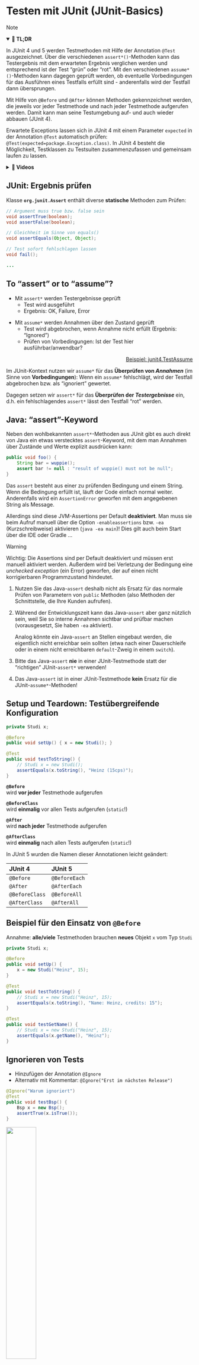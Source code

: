 # Testen mit JUnit (JUnit-Basics)

> [!NOTE]
>
> <details open>
>
> <summary><strong>🎯 TL;DR</strong></summary>
>
> In JUnit 4 und 5 werden Testmethoden mit Hilfe der Annotation `@Test`
> ausgezeichnet. Über die verschiedenen `assert*()`-Methoden kann das
> Testergebnis mit dem erwarteten Ergebnis verglichen werden und
> entsprechend ist der Test “grün” oder “rot”. Mit den verschiedenen
> `assume*()`-Methoden kann dagegen geprüft werden, ob eventuelle
> Vorbedingungen für das Ausführen eines Testfalls erfüllt sind -
> anderenfalls wird der Testfall dann übersprungen.
>
> Mit Hilfe von `@Before` und `@After` können Methoden gekennzeichnet
> werden, die jeweils vor jeder Testmethode und nach jeder Testmethode
> aufgerufen werden. Damit kann man seine Testumgebung auf- und auch
> wieder abbauen (JUnit 4).
>
> Erwartete Exceptions lassen sich in JUnit 4 mit einem Parameter
> `expected` in der Annotation `@Test` automatisch prüfen:
> `@Test(expected=package.Exception.class)`. In JUnit 4 besteht die
> Möglichkeit, Testklassen zu Testsuiten zusammenzufassen und gemeinsam
> laufen zu lassen.
>
> </details>
>
> <details>
>
> <summary><strong>🎦 Videos</strong></summary>
>
> - [VL JUnit Basics](https://youtu.be/2SC40rO0ZOE)
> - [Demo assume() vs. assert()](https://youtu.be/j3FK9iTHuDk)
> - [Demo Parametrisierte Tests mit
>   JUnit4](https://youtu.be/KsFydUSBDTc)
> - [Demo Parametrisierte Tests mit
>   JUnit5](https://youtu.be/0H-OCICktS0)
>
> </details>

## JUnit: Ergebnis prüfen

Klasse **`org.junit.Assert`** enthält diverse **statische** Methoden zum
Prüfen:

``` java
// Argument muss true bzw. false sein
void assertTrue(boolean);
void assertFalse(boolean);

// Gleichheit im Sinne von equals()
void assertEquals(Object, Object);

// Test sofort fehlschlagen lassen
void fail();

...
```

## To “assert” or to “assume”?

- Mit `assert*` werden Testergebnisse geprüft
  - Test wird ausgeführt
  - Ergebnis: OK, Failure, Error

<!-- -->

- Mit `assume*` werden Annahmen über den Zustand geprüft
  - Test wird abgebrochen, wenn Annahme nicht erfüllt (Ergebnis:
    “Ignored”)
  - Prüfen von Vorbedingungen: Ist der Test hier ausführbar/anwendbar?

<p align="right"><a href="https://github.com/Programmiermethoden-CampusMinden/Prog2-Lecture/blob/master/lecture/quality/src/junit4/TestAssume.java">Beispiel: junit4.TestAssume</a></p>

Im JUnit-Kontext nutzen wir `assume*` für das **Überprüfen von
*Annahmen*** (im Sinne von **Vorbedingungen**): Wenn ein `assume*`
fehlschlägt, wird der Testfall abgebrochen bzw. als “ignoriert”
gewertet.

Dagegen setzen wir `assert*` für das **Überprüfen der *Testergebnisse***
ein, d.h. ein fehlschlagendes `assert*` lässt den Testfall “rot” werden.

## Java: “assert”-Keyword

Neben den wohlbekannten `assert*`-Methoden aus JUnit gibt es auch direkt
von Java ein etwas verstecktes `assert`-Keyword, mit dem man Annahmen
über Zustände und Werte explizit ausdrücken kann:

``` java
public void foo() {
    String bar = wuppie();
    assert bar != null : "result of wuppie() must not be null";
}
```

Das `assert` besteht aus einer zu prüfenden Bedingung und einem String.
Wenn die Bedingung erfüllt ist, läuft der Code einfach normal weiter.
Anderenfalls wird ein `AssertionError` geworfen mit dem angegebenen
String als Message.

Allerdings sind diese JVM-Assertions per Default **deaktiviert**. Man
muss sie beim Aufruf manuell über die Option `-enableassertions` bzw.
`-ea` (Kurzschreibweise) aktivieren (`java -ea main`)! Dies gilt auch
beim Start über die IDE oder Gradle …

> [!WARNING]
>
> Wichtig: Die Assertions sind per Default deaktiviert und müssen erst
> manuell aktiviert werden. Außerdem wird bei Verletzung der Bedingung
> eine *unchecked exception* (ein Error) geworfen, der auf einen nicht
> korrigierbaren Programmzustand hindeutet.
>
> 1.  Nutzen Sie das Java-`assert` deshalb nicht als Ersatz für das
>     normale Prüfen von Parametern von `public` Methoden (also Methoden
>     der Schnittstelle, die Ihre Kunden aufrufen).
>
> 2.  Während der Entwicklungszeit kann das Java-`assert` aber ganz
>     nützlich sein, weil Sie so interne Annahmen sichtbar und prüfbar
>     machen (vorausgesetzt, Sie haben `-ea` aktiviert).
>
>     Analog könnte ein Java-`assert` an Stellen eingebaut werden, die
>     eigentlich nicht erreichbar sein sollten (etwa nach einer
>     Dauerschleife oder in einem nicht erreichbaren `default`-Zweig in
>     einem `switch`).
>
> 3.  Bitte das Java-`assert` **nie** in einer JUnit-Testmethode statt
>     der “richtigen” JUnit-`assert*` verwenden!
>
> 4.  Das Java-`assert` ist in einer JUnit-Testmethode **kein** Ersatz
>     für die JUnit-`assume*`-Methoden!

## Setup und Teardown: Testübergreifende Konfiguration

``` java
private Studi x;

@Before
public void setUp() { x = new Studi(); }

@Test
public void testToString() {
    // Studi x = new Studi();
    assertEquals(x.toString(), "Heinz (15cps)");
}
```

**`@Before`**  
wird **vor jeder** Testmethode aufgerufen

**`@BeforeClass`**  
wird **einmalig** vor allen Tests aufgerufen (`static`!)

**`@After`**  
wird **nach jeder** Testmethode aufgerufen

**`@AfterClass`**  
wird **einmalig** nach allen Tests aufgerufen (`static`!)

In JUnit 5 wurden die Namen dieser Annotationen leicht geändert:

| JUnit 4        | JUnit 5       |
|:---------------|:--------------|
| `@Before`      | `@BeforeEach` |
| `@After`       | `@AfterEach`  |
| `@BeforeClass` | `@BeforeAll`  |
| `@AfterClass`  | `@AfterAll`   |

## Beispiel für den Einsatz von `@Before`

Annahme: **alle/viele** Testmethoden brauchen **neues** Objekt `x` vom
Typ `Studi`

``` java
private Studi x;

@Before
public void setUp() {
    x = new Studi("Heinz", 15);
}

@Test
public void testToString() {
    // Studi x = new Studi("Heinz", 15);
    assertEquals(x.toString(), "Name: Heinz, credits: 15");
}

@Test
public void testGetName() {
    // Studi x = new Studi("Heinz", 15);
    assertEquals(x.getName(), "Heinz");
}
```

## Ignorieren von Tests

- Hinzufügen der Annotation `@Ignore`
- Alternativ mit Kommentar: `@Ignore("Erst im nächsten Release")`

``` java
@Ignore("Warum ignoriert")
@Test
public void testBsp() {
    Bsp x = new Bsp();
    assertTrue(x.isTrue());
}
```

<img src="images/junitIgnore.png" width="40%">

In JUnit 5 wird statt der Annotation `@Ignore` die Annotation
`@Disabled` mit der selben Bedeutung verwendet. Auch hier lässt sich als
Parameter ein String mit dem Grund für das Ignorieren des Tests
hinterlegen.

## Vermeidung von Endlosschleifen: Timeout

- Testfälle werden nacheinander ausgeführt
- Test mit Endlosschleife würde restliche Tests blockieren
- Erweitern der `@Test`-Annotation mit Parameter “`timeout`”: =\>
  `@Test(timeout=2000)` (Zeitangabe in Millisekunden)

``` java
@Test(timeout = 2000)
void testTestDauerlaeufer() {
    while (true) { ; }
}
```

<img src="images/junitIgnore.png" width="40%">

In JUnit 5 hat die Annotation `@Test` keinen `timeout`-Parameter mehr.
Als Alternative bietet sich der Einsatz von
`org.junit.jupiter.api.Assertions.assertTimeout` an. Dabei benötigt man
allerdings *Lambda-Ausdrücke* (Verweis auf spätere VL):

``` java
@Test
void testTestDauerlaeufer() {
    assertTimeout(ofMillis(2000), () -> {
        while (true) { ; }
    });
}
```

(Beispiel von oben mit Hilfe von JUnit 5 formuliert)

## Test von Exceptions: Expected

Traditionelles Testen von Exceptions mit `try` und `catch`:

``` java
@Test
public void testExceptTradit() {
    try {
        int i = 0 / 0;
        fail("keine ArithmeticException ausgeloest");
    } catch (ArithmeticException aex) {
        assertNotNull(aex.getMessage());
    } catch (Exception e) {
        fail("falsche Exception geworfen");
    }
}
```

Der `expected`-Parameter für die `@Test`-Annotation in JUnit 4 macht
dies deutlich einfacher: `@Test(expected = MyException.class)` =\> Test
scheitert, wenn diese Exception **nicht** geworfen wird

``` java
@Test(expected = java.lang.ArithmeticException.class)
public void testExceptAnnot() {
    int i = 0 / 0;
}
```

In JUnit 5 hat die Annotation `@Test` keinen `expected`-Parameter mehr.
Als Alternative bietet sich der Einsatz von
`org.junit.jupiter.api.Assertions.assertThrows` an. Dabei benötigt man
allerdings *Lambda-Ausdrücke* (Verweis auf spätere VL):

``` java
@Test
public void testExceptAnnot() {
    assertThrows(java.lang.ArithmeticException.class, () -> {
        int i = 0 / 0;
    });
}
```

(Beispiel von oben mit Hilfe von JUnit 5 formuliert)

## “Given - When - Then”-Mantra

Aus dem [Behavior-driven
development](https://en.wikipedia.org/wiki/Behavior-driven_development)
stammt die Strukturierung nach den Punkten “given - when - then” (oft
auch als *“given - when - then”-Mantra* bezeichnet).

Betrachten Sie noch einmal die Schnittstelle der Studi-Klasse:

``` java
public class Studi {
    public String getName();
    public void setName(String name);
    public int getCredits();
    public void addToCredits(int credits);
}
```

Dafür wurde ein Test geschrieben:

``` java
class StudiTest {
    @Test
    public void testStudi() {
        Studi s = new Studi();
        int cps = 2;
        s.addToCredits(cps);
        assertEquals(cps, s.getCredits());
    }
}
```

Dieser Code ist in seiner Absicht nicht sofort verständlich. Es fällt
auf, dass

1.  am Anfang eine Art Setup des Tests vorgenommen wird und das
    Testobjekt initialisiert wird (“**given**”).
2.  Dann wird die zu untersuchende Aktion ausgeführt (“**when**”),
    gefolgt von
3.  einem Vergleich des tatsächlichen mit dem erwarteten Ergebnis
    (“**then**”).

Diese gedachte Struktur kann (und sollte!) man mit entsprechenden
Kommentaren auch sichtbar machen:

``` java
class StudiTest {
    @Test
    public void testStudi() {
        // given
        Studi s = new Studi();
        int cps = 2;

        // when
        s.addToCredits(cps);

        // then
        assertEquals(cps, s.getCredits());
    }
}
```

In Testframeworks wie [Spock](https://spockframework.org/) oder
[Cucumber](https://cucumber.io/) ist dies sogar bereits in die Sprache
(eine DSL zum Testen) eingebaut! Einen schönen Blog zum Thema finden Sie
hier: [Spock testing framework versus
JUnit](https://blog.codepipes.com/testing/spock-vs-junit.html).

Weiterhin könnte (und sollte) man die implizit getroffenen Annahmen über
das SUT für alle sichtbar machen:

``` java
class StudiTest {
    @Test
    public void testStudi() {
        // given
        Studi s = new Studi();
        int cps = 2;
        assumeTrue(s.getCredits() == 0, "initial credits should be 0");

        // when
        s.addToCredits(cps);

        // then
        assertEquals(cps, s.getCredits());
    }
}
```

Der Test würde ohnehin fehlschlagen, wenn ein neues `Studi`-Objekt mit
einem anderen Wert für die Credits initialisiert würde. Aber so zeigt
das `assume` direkt unsere (bisher) implizite Annahme sichtbar an, und
bei einer Verletzung dieser Annahme würde der Testfall mit einer
entsprechenden Mitteilung nicht ausgeführt.

Oft wird noch das “given - when - then”-Mantra auch auf die
Methodennamen der Testmethoden übertragen:[^1]

``` java
class StudiTest {
    @Test
    public void GivenNewStudi_WhenAddingCredits_ThenCreditsCountChangesAccordingly() {
        // given
        Studi s = new Studi();
        int cps = 2;
        assumeTrue(s.getCredits() == 0, "initial credits should be 0");

        // when
        s.addToCredits(cps);

        // then
        assertEquals(cps, s.getCredits());
    }
}
```

Eine schöne Erklärung finden Sie im Blog [The subtle Art of Java Test
Method
Naming](https://jonasg.io/posts/subtle-art-of-java-test-method-naming/).

… Und nun könnte man sich fragen, warum man das Erhöhen von Credits nur
für ein *neues* `Studi`-Objekt testet und nicht auch für andere Zustände
des `Studi`-Objekts? … =\> Parametrisierte Tests!

## Parametrisierte Tests

Manchmal möchte man den selben Testfall mehrfach mit anderen Werten
(Parametern) durchführen.

``` java
class Sum {
    public static int sum(int i, int j) {
        return i + j;
    }
}

class SumTest {
    @Test
    public void testSum() {
        Sum s = new Sum();
        assertEquals(s.sum(1, 1), 2);
    }
    // und mit (2,2, 4), (2,2, 5), ...????
}
```

Prinzipiell könnte man dafür entweder in einem Testfall eine Schleife
schreiben, die über die verschiedenen Parameter iteriert. In der
Schleife würde dann jeweils der Aufruf der zu testenden Methode und das
gewünschte Assert passieren. Alternativ könnte man den Testfall
entsprechend oft duplizieren mit jeweils den gewünschten Werten.

Beide Vorgehensweisen haben Probleme: Im ersten Fall würde die Schleife
bei einem Fehler oder unerwarteten Ergebnis abbrechen, ohne dass die
restlichen Tests (Werte) noch durchgeführt würden. Im zweiten Fall
bekommt man eine unnötig große Anzahl an Testmethoden, die bis auf die
jeweiligen Werte identisch sind (Code-Duplizierung).

### Parametrisierte Tests mit JUnit 4

JUnit 4 bietet für dieses Problem sogenannte “parametrisierte Tests” an.
Dafür muss eine Testklasse in JUnit 4 folgende Bedingungen erfüllen:

1.  Die Testklasse wird mit der Annotation
    `@RunWith(Parameterized.class)` ausgezeichnet.
2.  Es muss eine öffentliche statische Methode geben mit der Annotation
    `@Parameters`. Diese Methode liefert eine Collection zurück, wobei
    jedes Element dieser Collection ein Array mit den Parametern für
    einen Durchlauf der Testmethoden ist.
3.  Die Parameter müssen gesetzt werden. Dafür gibt es zwei Varianten:
    - 1.  Für jeden Parameter gibt es ein öffentliches Attribut. Diese
          Attribute müssen mit der Annotation `@Parameter` markiert sein
          und können in den Testmethoden normal genutzt werden. JUnit
          sorgt dafür, dass für jeden Eintrag in der Collection aus der
          statischen `@Parameters`-Methode diese Felder gesetzt werden
          und die Testmethoden aufgerufen werden.
    - 1.  Alternativ gibt es einen Konstruktor, der diese Werte setzt.
          Die Anzahl der Parameter im Konstruktor muss dabei exakt der
          Anzahl (und Reihenfolge) der Werte in jedem Array in der von
          der statischen `@Parameters`-Methode gelieferten Collection
          entsprechen. Der Konstruktor wird für jeden Parametersatz
          einmal aufgerufen und die Testmethoden einmal durchgeführt.

Letztlich wird damit das Kreuzprodukt aus Testmethoden und Testdaten
durchgeführt.

#### (A) Parametrisierte Tests: Konstruktor (JUnit 4)

``` java
@RunWith(Parameterized.class)
public class SumTestConstructor {
    private final int s1;
    private final int s2;
    private final int erg;

    public SumTestConstructor(int p1, int p2, int p3) { s1 = p1;  s2 = p2;  erg = p3; }

    @Parameters
    public static Collection<Object[]> values() {
        return Arrays.asList(new Object[][] { { 1, 1, 2 }, { 2, 2, 4 }, { 2, 2, 5 } });
    }

    @Test
    public void testSum() {
        assertEquals(Sum.sum(s1, s2), erg);
    }
}
```

#### (B) Parametrisierte Tests: Parameter (JUnit 4)

``` java
@RunWith(Parameterized.class)
public class SumTestParameters {

    @Parameter(0)  public int s1;
    @Parameter(1)  public int s2;
    @Parameter(2)  public int erg;

    @Parameters
    public static Collection<Object[]> values() {
        return Arrays.asList(new Object[][] { { 1, 1, 2 }, { 2, 2, 4 }, { 2, 2, 5 } });
    }

    @Test
    public void testSum() {
        assertEquals(Sum.sum(s1, s2), erg);
    }
}
```

<p align="right"><a href="https://github.com/Programmiermethoden-CampusMinden/Prog2-Lecture/tree/master/lecture/quality/src/junit4/">Beispiel: junit4.SumTestConstructor, junit4.SumTestParameters</a></p>

### Parametrisierte Tests mit JUnit 5

In JUnit 5 werden [parametrisierte
Tests](https://junit.org/junit5/docs/current/user-guide/#writing-tests-parameterized-tests)
mit der Annotation
[`@ParameterizedTest`](https://junit.org/junit5/docs/current/api/org.junit.jupiter.params/org/junit/jupiter/params/ParameterizedTest.html)
gekennzeichnet (statt mit `@Test`).

Mit Hilfe von
[`@ValueSource`](https://junit.org/junit5/docs/current/api/org.junit.jupiter.params/org/junit/jupiter/params/provider/ValueSource.html)
kann man ein einfaches Array von Werten (Strings oder primitive
Datentypen) angeben, mit denen der Test ausgeführt wird. Dazu bekommt
die Testmethode einen entsprechenden passenden Parameter:

``` java
@ParameterizedTest
@ValueSource(strings = {"wuppie", "fluppie", "foo"})
void testWuppie(String candidate) {
    assertTrue(candidate.equals("wuppie"));
}
```

Alternativ lassen sich als Parameterquelle u.a. Aufzählungen
([`@EnumSource`](https://junit.org/junit5/docs/current/api/org.junit.jupiter.params/org/junit/jupiter/params/provider/EnumSource.html))
oder Methoden
([`@MethodSource`](https://junit.org/junit5/docs/current/api/org.junit.jupiter.params/org/junit/jupiter/params/provider/MethodSource.html))
oder auch Komma-separierte Daten
([`@CsvSource`](https://junit.org/junit5/docs/current/api/org.junit.jupiter.params/org/junit/jupiter/params/provider/CsvSource.html))
angeben.

Das obige Beispiel aus JUnit 4.x könnte mit Hilfe von `@CsvSource` so in
JUnit 5.x umgesetzt werden:

``` java
public class SumTest {
    @ParameterizedTest
    @CsvSource(textBlock = """
            # s1,  s2,  s1+s2
            0,     0,   0
            10,    0,   10
            0,     11,  11
            -2,    10,  8
            """)
    public void testSum(int s1, int s2, int erg) {
        assertEquals(Sum.sum(s1, s2), erg);
    }
}
```

<p align="right"><a href="https://github.com/Programmiermethoden-CampusMinden/Prog2-Lecture/tree/master/lecture/quality/src/junit5/">Beispiel: junit5.TestValueSource, junit5.TestMethodSource</a></p>

## Testsuiten: Tests gemeinsam ausführen (JUnit 4)

Eclipse: `New > Other > Java > JUnit > JUnit Test Suite`

``` java
import org.junit.runner.RunWith;
import org.junit.runners.Suite;
import org.junit.runners.Suite.SuiteClasses;

@RunWith(Suite.class)
@SuiteClasses({
    // Hier kommen alle Testklassen rein
    PersonTest.class,
    StudiTest.class
})

public class MyTestSuite {
    // bleibt leer!!!
}
```

## Testsuiten mit JUnit 5

In JUnit 5 gibt es zwei Möglichkeiten, Testsuiten zu erstellen:

- `@SelectPackages`: Angabe der Packages, die für die Testsuite
  zusammengefasst werden sollen
- `@SelectClasses`: Angabe der Klassen, die für die Testsuite
  zusammengefasst werden sollen

``` java
@RunWith(JUnitPlatform.class)
@SelectClasses({StudiTest5.class, WuppieTest5.class})
public class MyTestSuite5 {
    // bleibt leer!!!
}
```

Zusätzlich kann man beispielsweise mit `@IncludeTags` oder
`@ExcludeTags` Testmethoden mit bestimmten Tags einbinden oder
ausschließen. Beispiel: Schließe alle Tests mit Tag “develop” aus:
`@ExcludeTags("develop")`. Dabei wird an den Testmethoden zusätzlich das
Tag `@Tag` verwendet, etwas `@Tag("develop")`.

**Achtung**: Laut der offiziellen Dokumentation [(Abschnitt “4.4.4. Test
Suite”)](https://junit.org/junit5/docs/current/user-guide/#running-tests-junit-platform-runner-test-suite)
gilt zumindest bei der Selection über `@SelectPackages` der Zwang zu
einer Namenskonvention: Es werden dabei nur Klassen gefunden, deren Name
mit `Test` beginnt oder endet! Weiterhin werden Testsuites mit der
Annotation `@RunWith(JUnitPlatform.class)` **nicht** auf der “JUnit
5”-Plattform ausgeführt, sondern mit der JUnit 4-Infrastuktur!

## Best Practices

1.  Eine Testmethode behandelt exakt eine Idee/ein Szenario (einen
    Testfall). Das bedeutet auch, dass man in der Regel nur ein bis
    wenige `assert*` pro Testmethode benutzt.

    (Wenn man verschiedene Ideen in eine Testmethode kombiniert, wird
    der Testfall unübersichtlicher und auch auch schwerer zu warten.

    Außerdem können so leichter versteckte Fehler auftreten: Das erste
    oder zweite oder dritte `assert*` schlägt fehl - und alle dahinter
    kommenden `assert*` werden nicht mehr ausgewertet!)

2.  Wenn die selbe Testidee mehrfach wiederholt wird, sollte man diese
    Tests zu einem parametrisierten Test zusammenfassen.

    (Das erhöht die Lesbarkeit drastisch - und man läuft auch nicht in
    das Problem der Benennung der Testmethoden.)

3.  Es wird nur das Verhalten der öffentlichen Schnittstelle getestet,
    nicht die inneren Strukturen einer Klasse oder Methode.

    (Es ist verlockend, auch private Methoden zu testen und in den Tests
    auch die Datenstrukturen o.ä. im Blick zu behalten und zu testen.
    Das führt aber zu sehr “zerbrechlichen” (*brittle*) Tests: Sobald
    sich etwas an der inneren Struktur ändert, ohne dass sich das von
    außen beobachtbare Verhalten ändert und also die Klasse/Methode
    immer noch ordnungsgemäß funktioniert, gehen all diese “internen”
    Tests kaputt. Nicht ohne Grund wird in der objektorientierten
    Programmierung mit Kapselung (Klassen, Methoden, …) gearbeitet.)

4.  Von Setup- und Teardown-Methoden sollte eher sparsam Gebrauch
    gemacht werden.

    (Normalerweise folgen wir in der objektorientierten Programmierung
    dem DRY-Prinzip ([Don’t repeat
    yourself](https://en.wikipedia.org/wiki/Don%27t_repeat_yourself)).
    Entsprechend liegt es nahe, häufig benötigte Elemente in einer
    Setup-Methode zentral zu initialisieren und ggf. in einer
    Teardown-Methode wieder freizugeben.

    Das führt aber speziell bei Unit-Tests dazu, dass die einzelnen
    Testmethoden schwerer lesbar werden: Sie hängen von einer
    gemeinsamen, zentralen Konfiguration ab, die man üblicherweise nicht
    gleichzeitig mit dem Code der Testmethode sehen kann (begrenzter
    Platz auf der Bildschirmseite).

    Wenn nun in einem oder vielleicht mehreren Testfällen der Wunsch
    nach einer leicht anderen Konfiguration auftaucht, muss man die
    gemeinsame Konfiguration entsprechend anpassen bzw. erweitern. Dabei
    muss man dann aber *alle* anderen Testmethoden mit bedenken, die ja
    ebenfalls von dieser Konfiguration abhängen! Das führt in der Praxis
    dann häufig dazu, dass die gemeinsame Konfiguration sehr schnell
    sehr groß und verschachtelt und entsprechend unübersichtlich wird.

    Jede Änderung an dieser Konfiguration kann leicht einen oder mehrere
    Testfälle kaputt machen (man hat ja i.d.R. nie alle Testfälle
    gleichzeitig im Blick), weshalb man hier unbedingt mit passenden
    `assume*` arbeiten muss - aber dann kann man eigentlich auch
    stattdessen die Konfiguration direkt passend für den jeweiligen
    Testfall in der jeweiligen Testmethode erledigen!)

5.  Wie immer sollten auch die Namen der Testmethoden klar über ihren
    Zweck Auskunft geben.

    (Da Tests oft auch als “ausführbare Dokumentation” betrachtet
    werden, ist eine sinnvolle Benamung besonders wichtig. Oft werden
    hier deshalb Ausnahmen von den üblichen Java-Konventionen erlaubt.
    Man findet häufig das aus dem [Behavior-driven
    development](https://en.wikipedia.org/wiki/Behavior-driven_development)
    bekannte “given - when - then”-Mantra. Siehe auch [The subtle Art of
    Java Test Method
    Naming](https://jonasg.io/posts/subtle-art-of-java-test-method-naming/)
    und auch [Spock testing framework versus
    JUnit](https://blog.codepipes.com/testing/spock-vs-junit.html).

    Der Präfix “test” für Testmethoden wird seit JUnit 4.x nicht mehr
    benötigt, aber dennoch ist es in vielen Projekten Praxis, diesen
    Präfix beizubehalten - damit kann man in der Package-Ansicht in der
    IDE leichter zwischen den “normalen” und den Testmethoden
    unterscheiden. Das ist analog zum Suffix “Test” für die Klassennamen
    der Testklassen …)

Diese Erfahrungen werden ausführlich in ([Winters, Manshreck, und Wright
2020](#ref-SWEGoogle), pp. 231-256) diskutiert.

Eine lesenswerte Diskussion von “Anti-Pattern” beim Testen finden Sie im
Blog [Software Testing
Anti-patterns](https://blog.codepipes.com/testing/software-testing-antipatterns.html).

## Wrap-Up

JUnit als Framework für (Unit-) Tests; hier JUnit 4 (mit Ausblick auf
JUnit 5)

- Testmethoden mit Annotation `@Test`
- `assert` (Testergebnis) vs. `assume` (Testvorbedingung)
- Aufbau der Testumgebung `@Before`
- Abbau der Testumgebung `@After`
- Steuern von Tests mit `@Ignore` oder `@Test(timout=XXX)`
- Exceptions einfordern mit `@Test(expected=package.Exception.class)`
- Tests zusammenfassen zu Testsuiten

## 📖 Zum Nachlesen

- vogella GmbH ([2021](#ref-vogellaJUnit))
- The JUnit Team ([2022](#ref-junit4))
- Kleuker ([2019](#ref-Kleuker2019))
- Osherove ([2014](#ref-Osherove2014))
- Spillner und Linz ([2012](#ref-Spillner2012))
- Thies, Noelke, und Ungerc ([o. J.](#ref-fernunihagenJunit))

------------------------------------------------------------------------

> [!TIP]
>
> <details>
>
> <summary><strong>✅ Lernziele</strong></summary>
>
> - k3: Ich kann Testergebnisse prüfen
> - k2: Ich kenne den Unterschied zwischen assert und assume
> - k3: Ich kann vor/nach jedem Test bestimmten Code ausführen
> - k2: Ich habe verstanden, warum @Before und @After sparsam einzusetzen sind
> - k3: Ich kann die Ausführung von Tests steuern, beispielsweise Tests ignorieren oder mit zeitlicher Begrenzung ausführen
> - k3: Ich kann das Auftreten von Exceptions prüfen
> - k3: Ich kann Tests zu Testsuiten zusammenfassen
>
> </details>
>
> <details>
>
> <summary><strong>🏅 Challenges</strong></summary>
>
> **Setup und Teardown**
>
> Sie haben in den Challenges in “Intro SW-Test” erste JUnit-Tests für
> die Klasse `MyList<T>` implementiert.
>
> Wie müssten Sie Ihre JUnit-Tests anpassen, wenn Sie im obigen Szenario
> Setup- und Teardown-Methoden einsetzen würden?
>
> **Testmethoden**
>
> Betrachten Sie den folgenden Code. Was fällt Ihnen auf?
>
> ``` java
> public class Studi {
>     public int getCredits();
>     public void addToCredits(int credits);
>
>     @Test
>     public void testStudi() {
>         Studi s = new Studi();
>         s.addToCredits(2);
>         assertEquals(2, s.getCredits());
>     }
> }
> ```
>
> **Parametrisierte Tests**
>
> Betrachten Sie die folgende einfache Klasse `MyMath`:
>
> ``` java
> public class MyMath {
>     public static String add(String s, int c) {
>         return s.repeat(c);
>     }
> }
> ```
>
> Beim Testen der Methode `MyMath#add` fällt auf, dass man hier immer
> wieder den selben Testfall mit lediglich anderen Werten ausführt - ein
> Fall für parametrisierte Tests.
>
> Schreiben Sie mit Hilfe von JUnit (4.x oder 5.x) einige
> parametrisierte Unit-Tests für die Methode `MyMath#add`.
>
> </details>

------------------------------------------------------------------------

> [!NOTE]
>
> <details>
>
> <summary><strong>👀 Quellen</strong></summary>
>
> <div id="refs" class="references csl-bib-body hanging-indent"
> entry-spacing="0">
>
> <div id="ref-Kleuker2019" class="csl-entry">
>
> Kleuker, S. 2019. *Qualitätssicherung durch Softwaretests*. Springer
> Vieweg. <https://doi.org/10.1007/978-3-658-24886-4>.
>
> </div>
>
> <div id="ref-Osherove2014" class="csl-entry">
>
> Osherove, R. 2014. *The Art of Unit Testing*. Manning.
>
> </div>
>
> <div id="ref-Spillner2012" class="csl-entry">
>
> Spillner, A., und T. Linz. 2012. *Basiswissen Softwaretest*. 5. Aufl.
> dpunkt.
>
> </div>
>
> <div id="ref-junit4" class="csl-entry">
>
> The JUnit Team. 2022. „JUnit 5“. 2022. <https://junit.org/>.
>
> </div>
>
> <div id="ref-fernunihagenJunit" class="csl-entry">
>
> Thies, A., C. Noelke, und Ungerc. o. J. „Einführung in JUnit“.
> Fernuniversität in Hagen. Zugegriffen 14. April 2020.
> <https://wiki.fernuni-hagen.de/eclipse/index.php/Einführung_in_JUnit>.
>
> </div>
>
> <div id="ref-vogellaJUnit" class="csl-entry">
>
> vogella GmbH. 2021. „JUnit 5 Tutorial - Learn How to Write Unit
> Tests“. 2021. <https://www.vogella.com/tutorials/JUnit/article.html>.
>
> </div>
>
> <div id="ref-SWEGoogle" class="csl-entry">
>
> Winters, T., T. Manshreck, und H. Wright. 2020. *Software Engineering
> at Google: Lessons Learned from Programming Over Time*. O’Reilly.
>
> </div>
>
> </div>
>
> </details>

------------------------------------------------------------------------

<img src="https://licensebuttons.net/l/by-sa/4.0/88x31.png" width="10%">

Unless otherwise noted, this work is licensed under CC BY-SA 4.0.

<blockquote><p><sup><sub><strong>Last modified:</strong> df56b1c (lecture: remove explicit link to pdf version, 2025-07-23)<br></sub></sup></p></blockquote>

[^1]: Naja, ein kläglicher Versuch. Namen sind eines der schwierigen
    Probleme in der Informatik.
